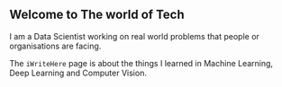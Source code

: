 ## Welcome to The world of Tech

I am a Data Scientist working on real world problems that people or organisations are facing. 

The `iWriteHere` page is about the things I learned in Machine Learning, Deep Learning and Computer Vision.
